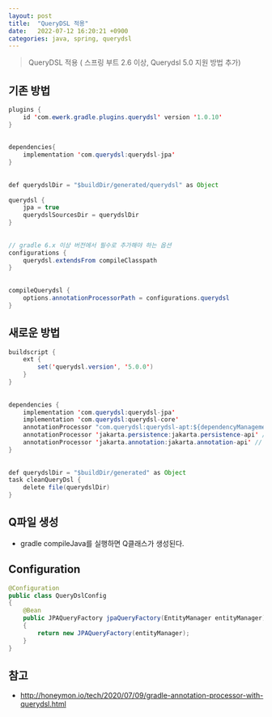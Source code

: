 ```yaml
---
layout: post
title:  "QueryDSL 적용"
date:   2022-07-12 16:20:21 +0900
categories: java, spring, querydsl
---
```


> QueryDSL 적용 ( 스프링 부트 2.6 이상, Querydsl 5.0 지원 방법 추가)

## 기존 방법

```java
plugins {
    id 'com.ewerk.gradle.plugins.querydsl' version '1.0.10'
}
 
 
dependencies{
    implementation 'com.querydsl:querydsl-jpa'
}
 
 
def querydslDir = "$buildDir/generated/querydsl" as Object
 
querydsl {
    jpa = true
    querydslSourcesDir = querydslDir
}
 
 
// gradle 6.x 이상 버전에서 필수로 추가해야 하는 옵션
configurations {
    querydsl.extendsFrom compileClasspath
}
 
 
compileQuerydsl {
    options.annotationProcessorPath = configurations.querydsl
}
```


## 새로운 방법

```java
buildscript {
    ext {
        set('querydsl.version', '5.0.0')
    }
}
 
 
dependencies {
    implementation 'com.querydsl:querydsl-jpa'
    implementation 'com.querydsl:querydsl-core'
    annotationProcessor "com.querydsl:querydsl-apt:${dependencyManagement.importedProperties['querydsl.version']}:jpa" // querydsl JPAAnnotationProcessor 사용 지정
    annotationProcessor 'jakarta.persistence:jakarta.persistence-api' // java.lang.NoClassDefFoundError(javax.annotation.Entity) 발생 대응
    annotationProcessor 'jakarta.annotation:jakarta.annotation-api' // java.lang.NoClassDefFoundError (javax.annotation.Generated) 발생 대응
}
 
 
def querydslDir = "$buildDir/generated" as Object
task cleanQueryDsl {
    delete file(querydslDir)
}
```

## Q파일 생성
- gradle compileJava를 실행하면 Q클래스가 생성된다.

## Configuration

```java
@Configuration
public class QueryDslConfig
{
    @Bean
    public JPAQueryFactory jpaQueryFactory(EntityManager entityManager)
    {
        return new JPAQueryFactory(entityManager);
    }
}
```


## 참고
- http://honeymon.io/tech/2020/07/09/gradle-annotation-processor-with-querydsl.html